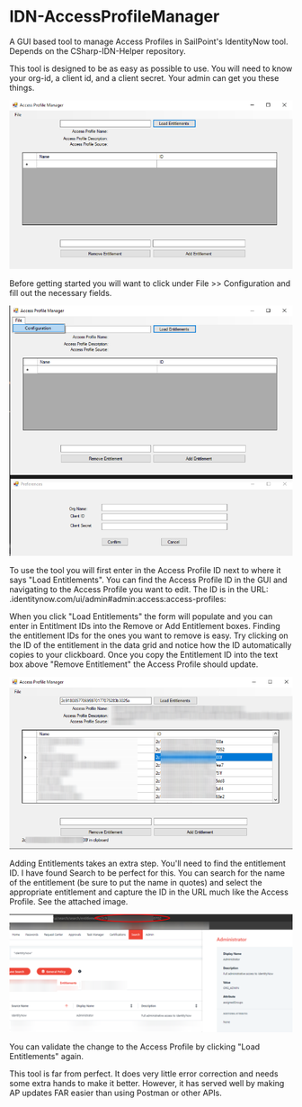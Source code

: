 # IDN-AccessProfileManager
A GUI based tool to manage Access Profiles in SailPoint's IdentityNow tool. Depends on the CSharp-IDN-Helper repository.

This tool is designed to be as easy as possible to use. You will need to know your org-id, a client id, and a client secret. Your admin can get you these things.

![MainScreen](APM-Main.png)

Before getting started you will want to click under File >> Configuration and fill out the necessary fields.

![ConfigScreenn](APM-Config.png)

To use the tool you will first enter in the Access Profile ID next to where it says "Load Entitlements". You can find the Access Profile ID in the GUI and navigating to the Access Profile you want to edit. The ID is in the URL: <org-name>.identitynow.com/ui/admin#admin:access:access-profiles:<ACCESS PROFILE ID>
  
When you click "Load Entitlements" the form will populate and you can enter in Entitlment IDs into the Remove or Add Entitlement boxes. Finding the entitlement IDs for the ones you want to remove is easy. Try clicking on the ID of the entitlement in the data grid and notice how the ID automatically copies to your clickboard. Once you copy the Entitlement ID into the text box above "Remove Entitlement" the Access Profile should update.

![LoadedEntitlements](APM-Example-Blurred.png)

Adding Entitlements takes an extra step. You'll need to find the entitlement ID. I have found Search to be perfect for this. You can search for the name of the entitlement (be sure to put the name in quotes) and select the appropriate entitlement and capture the ID in the URL much like the Access Profile. See the attached image.

![SearchExample](APM-SearchEntitlement.png)

You can validate the change to the Access Profile by clicking "Load Entitlements" again.

This tool is far from perfect. It does very little error correction and needs some extra hands to make it better. However, it has served well by making AP updates FAR easier than using Postman or other APIs. 
